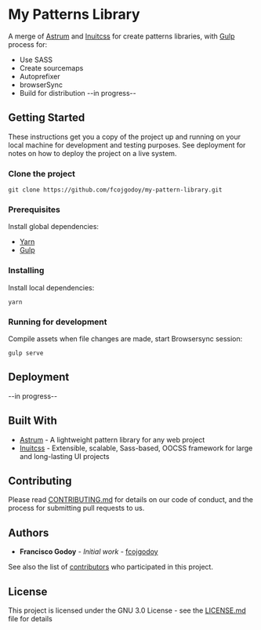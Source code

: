 # My Patterns Library

A merge of [Astrum](http://astrum.nodividestudio.com/) and [Inuitcss](https://github.com/inuitcss/inuitcss) for create patterns libraries, with [Gulp](https://gulpjs.com/) process for:

- Use SASS
- Create sourcemaps
- Autoprefixer
- browserSync
- Build for distribution --in progress--


## Getting Started

These instructions get you a copy of the project up and running on your local machine for development and testing purposes. See deployment for notes on how to deploy the project on a live system.

### Clone the project

`git clone https://github.com/fcojgodoy/my-pattern-library.git`

### Prerequisites

Install global dependencies:

- [Yarn](https://yarnpkg.com/)
- [Gulp](https://gulpjs.com/)

### Installing

Install local dependencies:

`yarn`

### Running for development

Compile assets when file changes are made, start Browsersync session:

`gulp serve`

## Deployment

--in progress--

## Built With

* [Astrum](http://astrum.nodividestudio.com/) - A lightweight pattern library for any web project
* [Inuitcss](https://github.com/inuitcss/inuitcss) - Extensible, scalable, Sass-based, OOCSS framework for large and long-lasting UI projects

## Contributing

Please read [CONTRIBUTING.md](https://gist.github.com/PurpleBooth/b24679402957c63ec426) for details on our code of conduct, and the process for submitting pull requests to us.

<!-- ## Versioning

We use [SemVer](http://semver.org/) for versioning. For the versions available, see the [tags on this repository](https://github.com/your/project/tags). -->

## Authors

* **Francisco Godoy** - *Initial work* - [fcojgodoy](https://github.com/fcojgodoy)

See also the list of [contributors](https://github.com/fcojgodoy/my-pattern-library/graphs/contributors) who participated in this project.

## License

This project is licensed under the GNU 3.0 License - see the [LICENSE.md](LICENSE.md) file for details

<!-- ## Acknowledgments -->

<!-- * Hat tip to anyone who's code was used
* Inspiration
* etc -->
